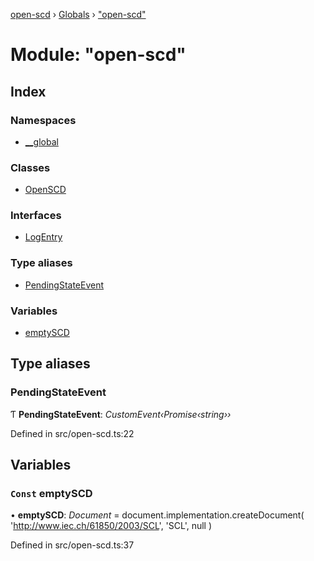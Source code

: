 [open-scd](../README.md) › [Globals](../globals.md) › ["open-scd"](_open_scd_.md)

# Module: "open-scd"

## Index

### Namespaces

* [__global](_open_scd_.__global.md)

### Classes

* [OpenSCD](../classes/_open_scd_.openscd.md)

### Interfaces

* [LogEntry](../interfaces/_open_scd_.logentry.md)

### Type aliases

* [PendingStateEvent](_open_scd_.md#pendingstateevent)

### Variables

* [emptySCD](_open_scd_.md#const-emptyscd)

## Type aliases

###  PendingStateEvent

Ƭ **PendingStateEvent**: *CustomEvent‹Promise‹string››*

Defined in src/open-scd.ts:22

## Variables

### `Const` emptySCD

• **emptySCD**: *Document* = document.implementation.createDocument(
  'http://www.iec.ch/61850/2003/SCL',
  'SCL',
  null
)

Defined in src/open-scd.ts:37
